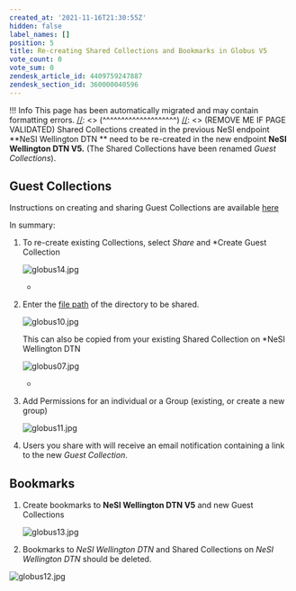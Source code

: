 ```yaml
---
created_at: '2021-11-16T21:30:55Z'
hidden: false
label_names: []
position: 5
title: Re-creating Shared Collections and Bookmarks in Globus V5
vote_count: 0
vote_sum: 0
zendesk_article_id: 4409759247887
zendesk_section_id: 360000040596
---
```



[//]: <> (REMOVE ME IF PAGE VALIDATED)
[//]: <> (vvvvvvvvvvvvvvvvvvvv)
 !!! Info
     This page has been automatically migrated and may contain formatting errors.
[//]: <> (^^^^^^^^^^^^^^^^^^^^)
[//]: <> (REMOVE ME IF PAGE VALIDATED)
Shared Collections created in the previous NeSI endpoint **NeSI
Wellington DTN ** need to be re-created in the new endpoint **NeSI
Wellington DTN V5.** (The Shared Collections have been renamed *Guest
Collections*).    
  

## Guest Collections

Instructions on creating and sharing Guest Collections are available
[here](https://docs.globus.org/how-to/share-files/)

In summary:

1.  To re-create existing Collections, select *Share* and *Create Guest
    Collection  
      
    ![globus14.jpg](assets/images/globus14_0.jpg)  
      
    *
2.  Enter the [file
    path](https://support.nesi.org.nz/hc/en-gb/articles/4405623499791)
    of the directory to be shared.  
      
    ![globus10.jpg](assets/images/globus10_0.jpg)  
      
    This can also be copied from your existing Shared Collection on
    *NeSI Wellington DTN  
      
    ![globus07.jpg](assets/images/globus07_0.jpg)  
      
    *
3.  Add Permissions for an individual or a Group (existing, or create a
    new group)  
      
    ![globus11.jpg](assets/images/globus11_0.jpg)  
      
4.  Users you share with will receive an email notification containing a
    link to the new *Guest Collection*.

##  Bookmarks

1.  Create bookmarks to **NeSI Wellington DTN V5** and new Guest
    Collections  
      
    ![globus13.jpg](assets/images/globus13_0.jpg)  
      
2.  Bookmarks to *NeSI Wellington DTN* and Shared Collections on *NeSI
    Wellington DTN* should be deleted.

![globus12.jpg](assets/images/globus12_0.jpg)  
  
  

 
